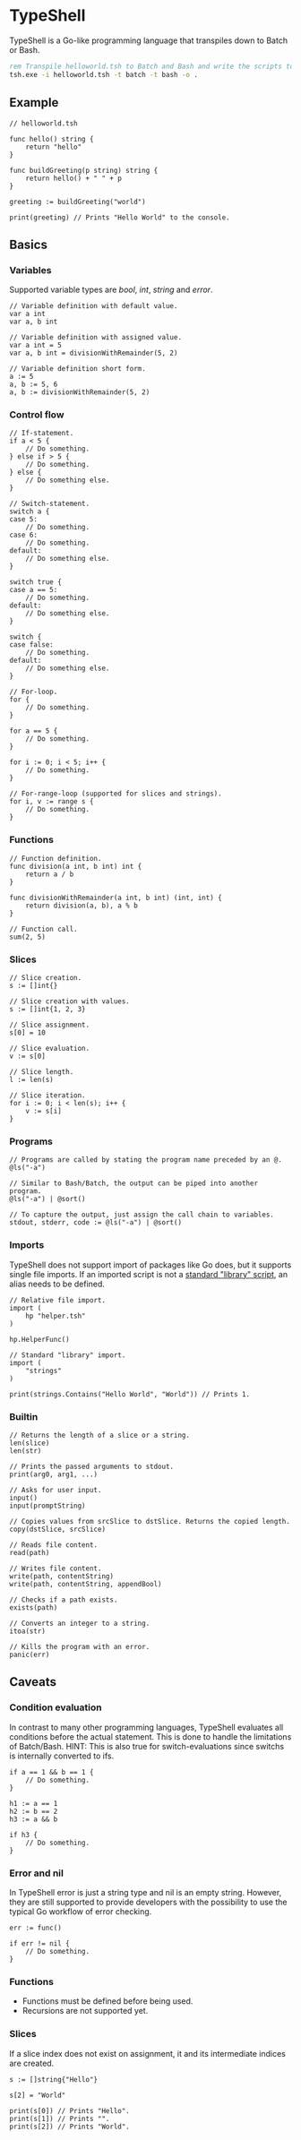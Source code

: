# TypeShell
TypeShell is a Go-like programming language that transpiles down to Batch or Bash.

```cmd
rem Transpile helloworld.tsh to Batch and Bash and write the scripts to the current directory.
tsh.exe -i helloworld.tsh -t batch -t bash -o .
```

## Example
```golang
// helloworld.tsh

func hello() string {
	return "hello"
}

func buildGreeting(p string) string {
	return hello() + " " + p
}

greeting := buildGreeting("world")

print(greeting) // Prints "Hello World" to the console.
```

## Basics
### Variables
Supported variable types are *bool*, *int*, *string* and *error*.

```golang
// Variable definition with default value.
var a int
var a, b int
```

```golang
// Variable definition with assigned value.
var a int = 5
var a, b int = divisionWithRemainder(5, 2)
```

```golang
// Variable definition short form.
a := 5
a, b := 5, 6
a, b := divisionWithRemainder(5, 2)
```

### Control flow
```golang
// If-statement.
if a < 5 {
    // Do something.
} else if > 5 {
    // Do something.
} else {
    // Do something else.
}
```

```golang
// Switch-statement.
switch a {
case 5:
    // Do something.
case 6:
    // Do something.
default:
    // Do something else.
}

switch true {
case a == 5:
    // Do something.
default:
    // Do something else.
}

switch {
case false:
    // Do something.
default:
    // Do something else.
}
```

```golang
// For-loop.
for {
    // Do something.
}

for a == 5 {
    // Do something.
}

for i := 0; i < 5; i++ {
    // Do something.
}

// For-range-loop (supported for slices and strings).
for i, v := range s {
    // Do something.
}
```

### Functions
```golang
// Function definition.
func division(a int, b int) int {
    return a / b
}

func divisionWithRemainder(a int, b int) (int, int) {
    return division(a, b), a % b
}
```

```golang
// Function call.
sum(2, 5)
```

### Slices
```golang
// Slice creation.
s := []int{}
```

```golang
// Slice creation with values.
s := []int{1, 2, 3}
```

```golang
// Slice assignment.
s[0] = 10
```

```golang
// Slice evaluation.
v := s[0]
```

```golang
// Slice length.
l := len(s)
```

```golang
// Slice iteration.
for i := 0; i < len(s); i++ {
    v := s[i]
}
```

### Programs
```golang
// Programs are called by stating the program name preceded by an @.
@ls("-a")
```

```golang
// Similar to Bash/Batch, the output can be piped into another program.
@ls("-a") | @sort()
```

```golang
// To capture the output, just assign the call chain to variables.
stdout, stderr, code := @ls("-a") | @sort()
```

### Imports
TypeShell does not support import of packages like Go does, but it supports single file imports. If an imported script is not a [standard "library" script](https://github.com/monstermichl/TypeShell/tree/main/std), an alias needs to be defined.

```golang
// Relative file import.
import (
    hp "helper.tsh"
)

hp.HelperFunc()
```

```golang
// Standard "library" import.
import (
    "strings"
)

print(strings.Contains("Hello World", "World")) // Prints 1.
```

### Builtin
```golang
// Returns the length of a slice or a string.
len(slice)
len(str)
```

```golang
// Prints the passed arguments to stdout.
print(arg0, arg1, ...)
```

```golang
// Asks for user input.
input()
input(promptString)
```

```golang
// Copies values from srcSlice to dstSlice. Returns the copied length.
copy(dstSlice, srcSlice)
```

```golang
// Reads file content.
read(path)
```

```golang
// Writes file content.
write(path, contentString)
write(path, contentString, appendBool)
```

```golang
// Checks if a path exists.
exists(path)
```

```golang
// Converts an integer to a string.
itoa(str)
```

```golang
// Kills the program with an error.
panic(err)
```

## Caveats
### Condition evaluation
In contrast to many other programming languages, TypeShell evaluates all conditions before the actual statement. This is done to handle the limitations of Batch/Bash. HINT: This is also true for switch-evaluations since switchs is internally converted to ifs.

```golang
if a == 1 && b == 1 {
    // Do something.
}
```

```golang
h1 := a == 1
h2 := b == 2
h3 := a && b

if h3 {
    // Do something.
}
```

### Error and nil
In TypeShell error is just a string type and nil is an empty string. However, they are still supported to provide developers with the possibility to use the typical Go workflow of error checking.

```golang
err := func()

if err != nil {
    // Do something.
}
```

### Functions
- Functions must be defined before being used.
- Recursions are not supported yet.

### Slices
If a slice index does not exist on assignment, it and its intermediate indices are created.
```golang
s := []string{"Hello"}

s[2] = "World"

print(s[0]) // Prints "Hello".
print(s[1]) // Prints "".
print(s[2]) // Prints "World".
```
